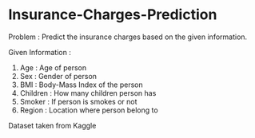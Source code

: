 # Insurance-Charges-Prediction

Problem : Predict the insurance charges based on the given information.

Given Information : 
1. Age : Age of person
2. Sex : Gender of person
3. BMI : Body-Mass Index of the person
4. Children : How many children person has
5. Smoker : If person is smokes or not
6. Region : Location where person belong to



Dataset taken from Kaggle
